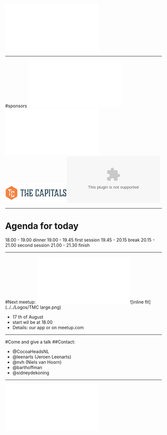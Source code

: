 ![fit](../../Logos/CocoaHeadsNL.pdf)

---

#sponsors
![inline fit](../../Logos/xebia.pdf) ![inline fit](../../Logos/egeniq.pdf)  
![inline fit](../../Logos/thecapitals.png)![inline fit ](../../Logos/ING_Logo_RGB_A6.eps)


---

# Agenda for today


18.00 - 19.00 dinner
19.00 - 19.45 first session
19.45 - 20.15 break
20.15 - 21.00 second session
21.00 - 21.30 finish 


---

#Next meetup: 
![fit](../../Logos/CocoaHeadsNL.pdf)![inline fit](../../Logos/TMC large.png)

- 17 th of August
- start wil be at 18.00
- Details: our app or on meetup.com


---


#Come and give a talk
##Contact:
- @CocoaHeadsNL
- @leenarts (Jeroen Leenarts)
- @nvh (Niels van Hoorn)
- @barthoffman
- @sidneydekoning

---


![fit](../../Logos/CocoaHeadsNL.pdf)
